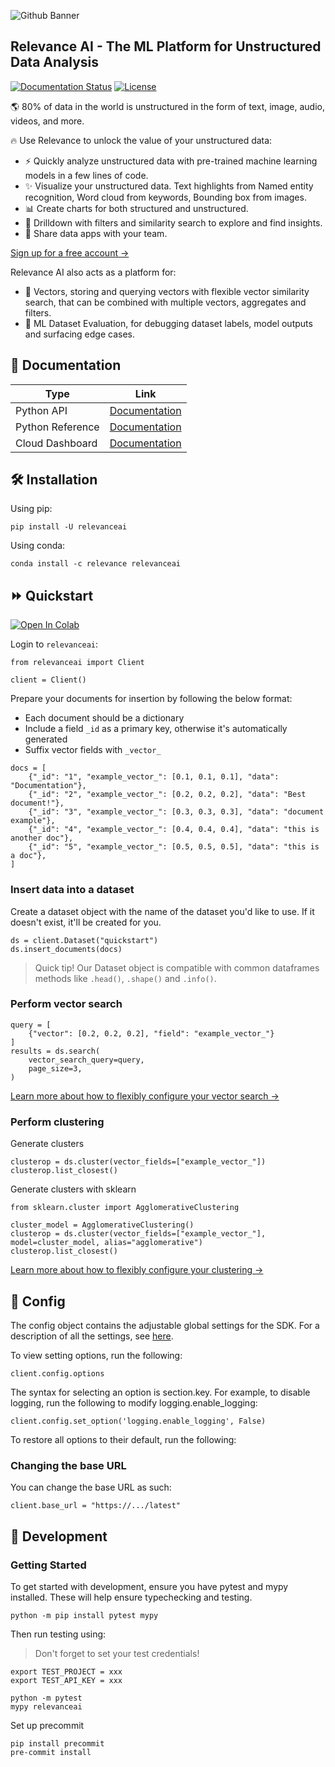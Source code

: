 ![Github Banner](assets/github_banner.png)

## Relevance AI - The ML Platform for Unstructured Data Analysis 
[![Documentation Status](https://readthedocs.org/projects/relevanceai/badge/?version=latest)](https://relevanceai.readthedocs.io/en/latest/?badge=latest)
[![License](https://img.shields.io/pypi/l/relevanceai)](https://img.shields.io/pypi/l/relevanceai)

🌎 80% of data in the world is unstructured in the form of text, image, audio, videos, and more.

🔥 Use Relevance to unlock the value of your unstructured data:
- ⚡ Quickly analyze unstructured data with pre-trained machine learning models in a few lines of code.
- ✨ Visualize your unstructured data. Text highlights from Named entity recognition, Word cloud from keywords, Bounding box from images.
- 📊 Create charts for both structured and unstructured.
- 🔎 Drilldown with filters and similarity search to explore and find insights.
- 🚀 Share data apps with your team.

[Sign up for a free account ->](https://hubs.ly/Q017CkXK0)

Relevance AI also acts as a platform for:
- 🔑 Vectors, storing and querying vectors with flexible vector similarity search, that can be combined with multiple vectors, aggregates and filters.
- 🔮 ML Dataset Evaluation, for debugging dataset labels, model outputs and surfacing edge cases.


## 🧠 Documentation

| Type      | Link |
| ------------- | ----------- |
| Python API | [Documentation](https://sdk.relevance.ai/) |
| Python Reference | [Documentation](https://relevanceai.readthedocs.io/en/latest/)        |
| Cloud Dashboard | [Documentation](https://docs.relevance.ai/) |

## 🛠️ Installation

Using pip:

```{bash}
pip install -U relevanceai
```
Using conda:

```{bash}
conda install -c relevance relevanceai
```

## ⏩ Quickstart
[![Open In Colab](https://colab.research.google.com/assets/colab-badge.svg)](https://colab.research.google.com/github/RelevanceAI/RelevanceAI/blob/development/guides/quickstart_guide.ipynb)

Login to `relevanceai`:
```{python}
from relevanceai import Client

client = Client()
```

Prepare your documents for insertion by following the below format:
- Each document should be a dictionary
- Include a field `_id` as a primary key, otherwise it's automatically generated
- Suffix vector fields with `_vector_`

```{python}
docs = [
    {"_id": "1", "example_vector_": [0.1, 0.1, 0.1], "data": "Documentation"},
    {"_id": "2", "example_vector_": [0.2, 0.2, 0.2], "data": "Best document!"},
    {"_id": "3", "example_vector_": [0.3, 0.3, 0.3], "data": "document example"},
    {"_id": "4", "example_vector_": [0.4, 0.4, 0.4], "data": "this is another doc"},
    {"_id": "5", "example_vector_": [0.5, 0.5, 0.5], "data": "this is a doc"},
]
```

### Insert data into a dataset

Create a dataset object with the name of the dataset you'd like to use. If it doesn't exist, it'll be created for you.

```{python}
ds = client.Dataset("quickstart")
ds.insert_documents(docs)
```
> Quick tip! Our Dataset object is compatible with common dataframes methods like `.head()`, `.shape()` and `.info()`.

### Perform vector search

```{python}
query = [
    {"vector": [0.2, 0.2, 0.2], "field": "example_vector_"}
]
results = ds.search(
    vector_search_query=query,
    page_size=3,
)
```
[Learn more about how to flexibly configure your vector search ->](https://sdk.relevance.ai/docs/search)

### Perform clustering

Generate clusters
```{python}
clusterop = ds.cluster(vector_fields=["example_vector_"])
clusterop.list_closest()
```

Generate clusters with sklearn
```{python}
from sklearn.cluster import AgglomerativeClustering

cluster_model = AgglomerativeClustering()
clusterop = ds.cluster(vector_fields=["example_vector_"], model=cluster_model, alias="agglomerative")
clusterop.list_closest()
```
[Learn more about how to flexibly configure your clustering ->](https://sdk.relevance.ai/docs/search)

## 🧰 Config

The config object contains the adjustable global settings for the SDK. For a description of all the settings, see [here](https://github.com/RelevanceAI/RelevanceAI/blob/development/relevanceai/constants/config.ini).

To view setting options, run the following:

```{python}
client.config.options
```

The syntax for selecting an option is section.key. For example, to disable logging, run the following to modify logging.enable_logging:

```{python}
client.config.set_option('logging.enable_logging', False)
```

To restore all options to their default, run the following:

### Changing the base URL

You can change the base URL as such:

```{python}
client.base_url = "https://.../latest"
```

## 🚧 Development

### Getting Started
To get started with development, ensure you have pytest and mypy installed. These will help ensure typechecking and testing.

```{bash}
python -m pip install pytest mypy
```

Then run testing using:

> Don't forget to set your test credentials!

```{bash}
export TEST_PROJECT = xxx
export TEST_API_KEY = xxx

python -m pytest
mypy relevanceai
```

Set up precommit

```{bash}
pip install precommit
pre-commit install
```
